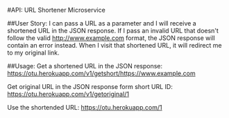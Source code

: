#API: URL Shortener Microservice

##User Story:
I can pass a URL as a parameter and I will receive a shortened URL in the JSON response.
If I pass an invalid URL that doesn't follow the valid http://www.example.com format, the JSON response will contain an error instead.
When I visit that shortened URL, it will redirect me to my original link.

##Usage:
Get a shortened URL in the JSON response:
https://otu.herokuapp.com/v1/getshort/https://www.example.com

Get original URL in the JSON response form short URL ID:
https://otu.herokuapp.com/v1/getoriginal/1

Use the shortended URL:
https://otu.herokuapp.com/1